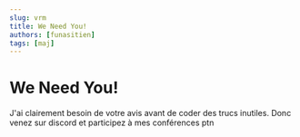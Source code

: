```yaml
---
slug: vrm
title: We Need You!
authors: [funasitien]
tags: [maj]
---
```


# We Need You!
J'ai clairement besoin de votre avis avant de coder des trucs inutiles. Donc venez sur discord et participez à mes conférences ptn
